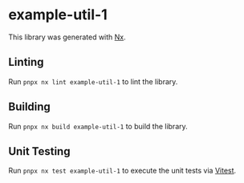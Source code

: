 # example-util-1

This library was generated with [Nx](https://nx.dev).

## Linting

Run `pnpx nx lint example-util-1` to lint the library.

## Building

Run `pnpx nx build example-util-1` to build the library.

## Unit Testing

Run `pnpx nx test example-util-1` to execute the unit tests via [Vitest](https://vitest.dev/).
